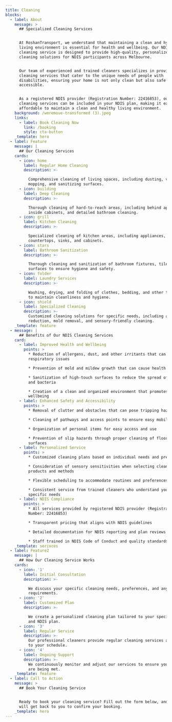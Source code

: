```yaml
---
title: Cleaning
blocks:
  - label: About
    message: >
      ## Specialized Cleaning Services


      At RoshanTransport, we understand that maintaining a clean and hygienic
      living environment is essential for health and wellbeing. Our NDIS
      cleaning service is designed to provide high-quality, personalized
      cleaning solutions for NDIS participants across Melbourne.


      Our team of experienced and trained cleaners specializes in providing
      cleaning services that cater to the unique needs of people with
      disabilities, ensuring your home is not only clean but also safe and
      accessible.


      As a registered NDIS provider (Registration Number: 22416853), our
      cleaning services can be included in your NDIS plan, making it easy and
      affordable to maintain a clean and healthy living environment.
    background: /wmremove-transformed (3).jpeg
    links:
      - label: Book Cleaning Now
        link: /booking
        style: cta-button
    _template: hero
  - label: Feature
    message: |
      ## Our Cleaning Services
    cards:
      - icon: home
        label: Regular Home Cleaning
        description: >-

          Comprehensive cleaning of living spaces, including dusting, vacuuming,
          mopping, and sanitizing surfaces.
      - icon: building
        label: Deep Cleaning
        description: >-

          Thorough cleaning of hard-to-reach areas, including behind appliances,
          inside cabinets, and detailed bathroom cleaning.
      - icon: grill
        label: Kitchen Cleaning
        description: >-

          Specialized cleaning of kitchen areas, including appliances,
          countertops, sinks, and cabinets.
      - icon: stars
        label: Bathroom Sanitization
        description: >-

          Thorough cleaning and sanitization of bathroom fixtures, tiles, and
          surfaces to ensure hygiene and safety.
      - icon: folder
        label: Laundry Services
        description: >-

          Washing, drying, and folding of clothes, bedding, and other textiles
          to maintain cleanliness and hygiene.
      - icon: shield
        label: Specialized Cleaning
        description: >-
          Customized cleaning solutions for specific needs, including allergen
          reduction, mold removal, and sensory-friendly cleaning.
    _template: feature
  - message: |
      ## Benefits of Our NDIS Cleaning Services
    card:
      - label: Improved Health and Wellbeing
        points: >
          * Reduction of allergens, dust, and other irritants that can trigger
          respiratory issues

          * Prevention of mold and mildew growth that can cause health problems

          * Sanitization of high-touch surfaces to reduce the spread of germs
          and bacteria

          * Creation of a clean and organized environment that promotes mental
          wellbeing
      - label: Enhanced Safety and Accessibility
        points: >
          * Removal of clutter and obstacles that can pose tripping hazards

          * Cleaning of pathways and access points to ensure easy mobility

          * Organization of personal items for easy access and use

          * Prevention of slip hazards through proper cleaning of floors and
          surfaces
      - label: Personalized Service
        points: >
          * Customized cleaning plans based on individual needs and preferences

          * Consideration of sensory sensitivities when selecting cleaning
          products and methods

          * Flexible scheduling to accommodate routines and preferences

          * Consistent service from trained cleaners who understand your
          specific needs
      - label: NDIS Compliance
        points: >
          * All services provided by registered NDIS provider (Registration
          Number: 22416853)

          * Transparent pricing that aligns with NDIS guidelines

          * Detailed documentation for NDIS reporting and plan reviews

          * Staff trained in NDIS Code of Conduct and quality standards
    _template: serivces
  - label: Feature2
    message: |
      ## How Our Cleaning Service Works
    cards:
      - icon: '1'
        label: Initial Consultation
        description: >-

          We discuss your specific cleaning needs, preferences, and any special
          requirements.
      - icon: '2'
        label: Customized Plan
        description: >-

          We create a personalized cleaning plan tailored to your specific needs
          and NDIS plan.
      - icon: '3'
        label: Regular Service
        description: >-
          Our professional cleaners provide regular cleaning services according
          to your schedule.
      - icon: '4'
        label: Ongoing Support
        description: >-
          We continuously monitor and adjust our services to ensure your needs
          are being met.
    _template: feature
  - label: Call to Action
    message: >
      ## Book Your Cleaning Service


      Ready to book your cleaning service? Fill out the form below, and our team
      will get back to you to confirm your booking.
    _template: hero
---
```


